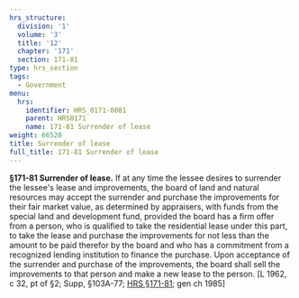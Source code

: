 ```yaml
---
hrs_structure:
  division: '1'
  volume: '3'
  title: '12'
  chapter: '171'
  section: 171-81
type: hrs_section
tags:
  - Government
menu:
  hrs:
    identifier: HRS_0171-0081
    parent: HRS0171
    name: 171-81 Surrender of lease
weight: 66520
title: Surrender of lease
full_title: 171-81 Surrender of lease
---
```

**§171-81 Surrender of lease.** If at any time the lessee desires to surrender the lessee's lease and improvements, the board of land and natural resources may accept the surrender and purchase the improvements for their fair market value, as determined by appraisers, with funds from the special land and development fund, provided the board has a firm offer from a person, who is qualified to take the residential lease under this part, to take the lease and purchase the improvements for not less than the amount to be paid therefor by the board and who has a commitment from a recognized lending institution to finance the purchase. Upon acceptance of the surrender and purchase of the improvements, the board shall sell the improvements to that person and make a new lease to the person. [L 1962, c 32, pt of §2; Supp, §103A-77; [HRS §171-81](/title-12/chapter-171/section-171-81/); gen ch 1985]